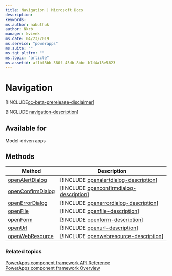 ```yaml
---
title: Navigation | Microsoft Docs
description: 
keywords:
ms.author: nabuthuk
author: Nkrb
manager: kvivek
ms.date: 04/23/2019
ms.service: "powerapps"
ms.suite: ""
ms.tgt_pltfrm: ""
ms.topic: "article"
ms.assetid: af1bf8bb-380f-45db-8bbc-b7d4a18e5623
---
```


# Navigation

[!INCLUDE[cc-beta-prerelease-disclaimer](../../../includes/cc-beta-prerelease-disclaimer.md)]

[!INCLUDE [navigation-description](includes/navigation-description.md)]

## Available for 

Model-driven apps

## Methods

|Method | Description |
| ------|-------------|
|[openAlertDialog](navigation/openalertdialog.md)|[!INCLUDE [openalertdialog-description](navigation/includes/openalertdialog-description.md)]|
|[openConfirmDialog](navigation/openconfirmdialog.md)|[!INCLUDE [openconfirmdialog-description](navigation/includes/openconfirmdialog-description.md)]|
|[openErrorDialog](navigation/openerrordialog.md)|[!INCLUDE [openerrordialog-description](navigation/includes/openerrordialog-description.md)]|
|[openFile](navigation/openfile.md)|[!INCLUDE [openfile-description](navigation/includes/openfile-description.md)]|
|[openForm](navigation/openform.md)|[!INCLUDE [openform-description](navigation/includes/openform-description.md)]|
|[openUrl](navigation/openurl.md)|[!INCLUDE [openurl-description](navigation/includes/openurl-description.md)]|
|[openWebResource](navigation/openwebresource.md)|[!INCLUDE [openwebresource-description](navigation/includes/openwebresource-description.md)]|


### Related topics

[PowerApps component framework API Reference](../reference/index.md)<br/>
[PowerApps component framework Overview](../overview.md)